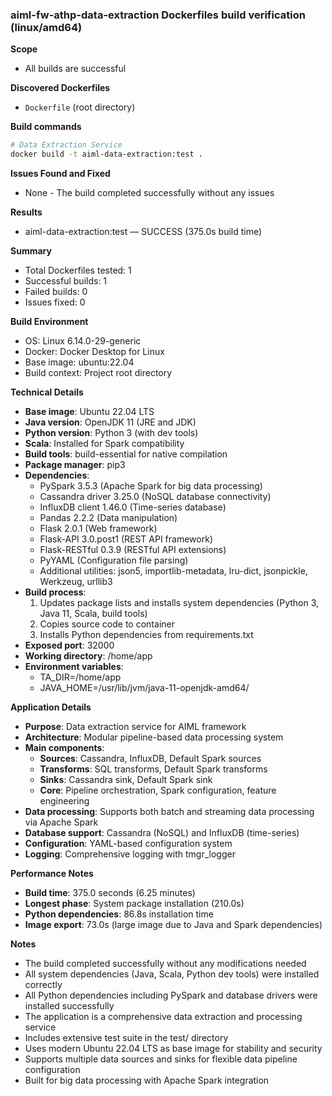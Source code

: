 ### aiml-fw-athp-data-extraction Dockerfiles build verification (linux/amd64)

**Scope**
- All builds are successful

**Discovered Dockerfiles**
- `Dockerfile` (root directory)

**Build commands**
```bash
# Data Extraction Service
docker build -t aiml-data-extraction:test .
```

**Issues Found and Fixed**
- None - The build completed successfully without any issues

**Results**
- aiml-data-extraction:test — SUCCESS (375.0s build time)

**Summary**
- Total Dockerfiles tested: 1
- Successful builds: 1
- Failed builds: 0
- Issues fixed: 0

**Build Environment**
- OS: Linux 6.14.0-29-generic
- Docker: Docker Desktop for Linux
- Base image: ubuntu:22.04
- Build context: Project root directory

**Technical Details**
- **Base image**: Ubuntu 22.04 LTS
- **Java version**: OpenJDK 11 (JRE and JDK)
- **Python version**: Python 3 (with dev tools)
- **Scala**: Installed for Spark compatibility
- **Build tools**: build-essential for native compilation
- **Package manager**: pip3
- **Dependencies**: 
  - PySpark 3.5.3 (Apache Spark for big data processing)
  - Cassandra driver 3.25.0 (NoSQL database connectivity)
  - InfluxDB client 1.46.0 (Time-series database)
  - Pandas 2.2.2 (Data manipulation)
  - Flask 2.0.1 (Web framework)
  - Flask-API 3.0.post1 (REST API framework)
  - Flask-RESTful 0.3.9 (RESTful API extensions)
  - PyYAML (Configuration file parsing)
  - Additional utilities: json5, importlib-metadata, lru-dict, jsonpickle, Werkzeug, urllib3
- **Build process**: 
  1. Updates package lists and installs system dependencies (Python 3, Java 11, Scala, build tools)
  2. Copies source code to container
  3. Installs Python dependencies from requirements.txt
- **Exposed port**: 32000
- **Working directory**: /home/app
- **Environment variables**:
  - TA_DIR=/home/app
  - JAVA_HOME=/usr/lib/jvm/java-11-openjdk-amd64/

**Application Details**
- **Purpose**: Data extraction service for AIML framework
- **Architecture**: Modular pipeline-based data processing system
- **Main components**:
  - **Sources**: Cassandra, InfluxDB, Default Spark sources
  - **Transforms**: SQL transforms, Default Spark transforms
  - **Sinks**: Cassandra sink, Default Spark sink
  - **Core**: Pipeline orchestration, Spark configuration, feature engineering
- **Data processing**: Supports both batch and streaming data processing via Apache Spark
- **Database support**: Cassandra (NoSQL) and InfluxDB (time-series)
- **Configuration**: YAML-based configuration system
- **Logging**: Comprehensive logging with tmgr_logger

**Performance Notes**
- **Build time**: 375.0 seconds (6.25 minutes)
- **Longest phase**: System package installation (210.0s)
- **Python dependencies**: 86.8s installation time
- **Image export**: 73.0s (large image due to Java and Spark dependencies)

**Notes**
- The build completed successfully without any modifications needed
- All system dependencies (Java, Scala, Python dev tools) were installed correctly
- All Python dependencies including PySpark and database drivers were installed successfully
- The application is a comprehensive data extraction and processing service
- Includes extensive test suite in the test/ directory
- Uses modern Ubuntu 22.04 LTS as base image for stability and security
- Supports multiple data sources and sinks for flexible data pipeline configuration
- Built for big data processing with Apache Spark integration
